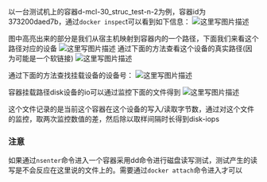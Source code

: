 ﻿以一台测试机上的容器d-mcl-30_struc_test-n-2为例，容器id为373200daed7b，通过```docker inspec```t可以看到如下信息：
![这里写图片描述](http://img.blog.csdn.net/20161110190828780)

图中高亮出来的部分是我们从宿主机映射到容器内的一个路径，下面我们来看这个路径对应的设备
![这里写图片描述](http://img.blog.csdn.net/20161110190908546)
通过下面的方法查看这个设备的真实路径(因为可能是一个软链接)
![这里写图片描述](http://img.blog.csdn.net/20161110191023781)

通过下面的方法查找挂载设备的设备号：
![这里写图片描述](http://img.blog.csdn.net/20161110191111069)

容器挂载路径disk设备的io可以通过监控下面的文件得到
![这里写图片描述](http://img.blog.csdn.net/20161110191208601)

这个文件记录的是当前这个容器在这个设备的写入/读取字节数，通过对这个文件的监控，取两次监控数值的差，然后除以取样间隔时长得到disk-iops

### 注意
如果通过```nsenter```命令进入一个容器采用dd命令进行磁盘读写测试，测试产生的读写是不会反应在这里说的文件上的。需要通过```docker attach```命令进入才可以